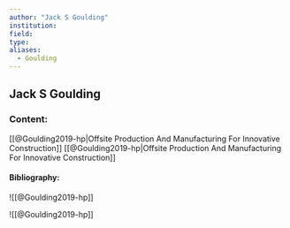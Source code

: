 ```yaml
---
author: "Jack S Goulding"
institution:
field:
type:
aliases:
  - Goulding
---
```


## Jack S Goulding

### Content:
[[@Goulding2019-hp|Offsite Production And Manufacturing For Innovative Construction]]
[[@Goulding2019-hp|Offsite Production And Manufacturing For Innovative Construction]]

#### Bibliography:

![[@Goulding2019-hp]]

![[@Goulding2019-hp]]